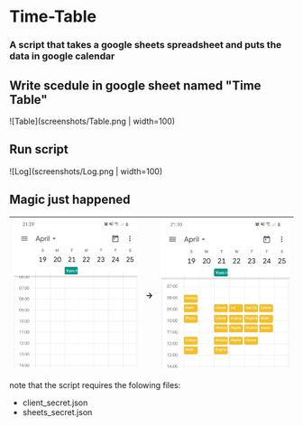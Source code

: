 # Time-Table
### A script that takes a google sheets spreadsheet and puts the data in google calendar 

## Write scedule in google sheet named "Time Table"
![Table](screenshots/Table.png | width=100)

## Run script
![Log](screenshots/Log.png | width=100)

## Magic just happened
| ![Before](screenshots/googleCalendar.jpg) |  -> | ![After](screenshots/googleCalendar2.jpg) |
| ----------------------------------------- | --- | ----------------------------------------- |

note that the script requires the folowing files:
- client_secret.json
- sheets_secret.json
 



